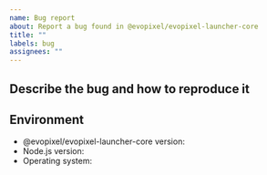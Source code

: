 ```yaml
---
name: Bug report
about: Report a bug found in @evopixel/evopixel-launcher-core
title: ""
labels: bug
assignees: ""
---
```


## Describe the bug and how to reproduce it

<!-- A clear and concise description of what the bug is. -->

## Environment

- @evopixel/evopixel-launcher-core version:
- Node.js version:
- Operating system:
